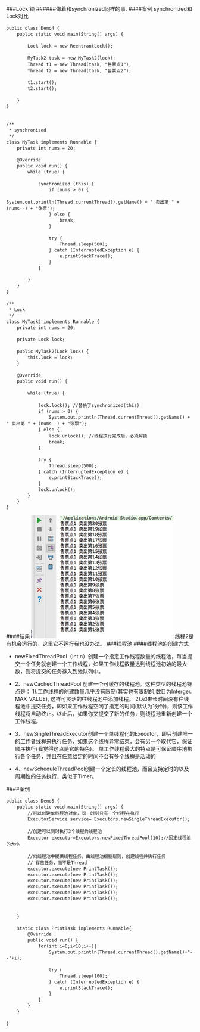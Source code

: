###Lock 锁
######做着和synchronized同样的事.
####案例 synchronized和Lock对比

    public class Demo4 {
        public static void main(String[] args) {
    
            Lock lock = new ReentrantLock();
    
            MyTask2 task = new MyTask2(lock);
            Thread t1 = new Thread(task, "售票点1");
            Thread t2 = new Thread(task, "售票点2");
    
            t1.start();
            t2.start();
    
        }
    }
    
    
    /**
     * synchronized
     */
    class MyTask implements Runnable {
        private int nums = 20;
    
        @Override
        public void run() {
            while (true) {
    
                synchronized (this) {
                    if (nums > 0) {
                        System.out.println(Thread.currentThread().getName() + " 卖出第 " + (nums--) + "张票");
                    } else {
                        break;
                    }
    
                    try {
                        Thread.sleep(500);
                    } catch (InterruptedException e) {
                        e.printStackTrace();
                    }
                }
    
            }
        }
    }
    
    /**
     * Lock
     */
    class MyTask2 implements Runnable {
        private int nums = 20;
    
        private Lock lock;
    
        public MyTask2(Lock lock) {
            this.lock = lock;
        }
    
        @Override
        public void run() {
    
            while (true) {
    
                lock.lock(); //替换了synchronized(this)
                if (nums > 0) {
                    System.out.println(Thread.currentThread().getName() + " 卖出第 " + (nums--) + "张票");
                } else {
                    lock.unlock(); //线程执行完成后，必须解锁
                    break;
                }
    
                try {
                    Thread.sleep(500);
                } catch (InterruptedException e) {
                    e.printStackTrace();
                }
                lock.unlock();
            }
        }
    }
####结果
![](https://github.com/mar-sir/JavaForAndroid/blob/master/JavaForAndroid/series9/src/main/java/images/step5.png?raw=true)
线程2是有机会运行的，这里它不运行我也没办法。
###线程池
####线程池的创建方式
* newFixedThreadPool（int n）创建一个指定工作线程数量的线程池，每当提交一个任务就创建一个工作线程，如果工作线程数量达到线程池初始的最大数，则将提交的任务存入到池队列中。

* 2、newCachedThreadPool 创建一个可缓存的线程池。这种类型的线程池特点是： 
          1).工作线程的创建数量几乎没有限制(其实也有限制的,数目为Interger. MAX_VALUE), 这样可灵活的往线程池中添加线程。 
          2).如果长时间没有往线程池中提交任务，即如果工作线程空闲了指定的时间(默认为1分钟)，则该工作线程将自动终止。终止后，如果你又提交了新的任务，则线程池重新创建一个工作线程。
          
*    3、newSingleThreadExecutor创建一个单线程化的Executor，即只创建唯一的工作者线程来执行任务，如果这个线程异常结束，会有另一个取代它，保证顺序执行(我觉得这点是它的特色)。
单工作线程最大的特点是可保证顺序地执行各个任务，并且在任意给定的时间不会有多个线程是活动的 

*    4、newScheduleThreadPool创建一个定长的线程池，而且支持定时的以及周期性的任务执行，类似于Timer。

####案例
    
    public class Demo5 {
        public static void main(String[] args) {
            //可以创建单线程池对象，同一时刻只有一个线程在执行
            ExecutorService service= Executors.newSingleThreadExecutor();
    
            //创建可以同时执行3个线程的线程池
            Executor executor=Executors.newFixedThreadPool(10);//固定线程池的大小
    
            //向线程池中提供线程任务，由线程池根据规则，创建线程并执行任务
            // 存放任务，而不是Thread
            executor.execute(new PrintTask());
            executor.execute(new PrintTask());
            executor.execute(new PrintTask());
            executor.execute(new PrintTask());
            executor.execute(new PrintTask());
            executor.execute(new PrintTask());
    		
    
        }
    
        static class PrintTask implements Runnable{
            @Override
            public void run() {
                for(int i=0;i<10;i++){
                    System.out.println(Thread.currentThread().getName()+"--"+i);
    
                    try {
                        Thread.sleep(100);
                    } catch (InterruptedException e) {
                        e.printStackTrace();
                    }
                }
            }
        }
    
    }

